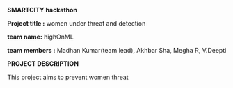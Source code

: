 ****SMARTCITY hackathon****

**Project title :** women under threat and detection

**team name:** highOnML

**team members :** Madhan Kumar(team lead), Akhbar Sha, Megha R, V.Deepti

**PROJECT DESCRIPTION**

This project aims to prevent women threat
